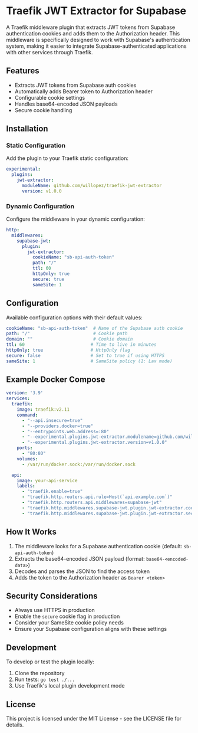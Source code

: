 # Traefik JWT Extractor for Supabase

A Traefik middleware plugin that extracts JWT tokens from Supabase authentication cookies and adds them to the Authorization header. This middleware is specifically designed to work with Supabase's authentication system, making it easier to integrate Supabase-authenticated applications with other services through Traefik.

## Features

- Extracts JWT tokens from Supabase auth cookies
- Automatically adds Bearer token to Authorization header
- Configurable cookie settings
- Handles base64-encoded JSON payloads
- Secure cookie handling

## Installation

### Static Configuration

Add the plugin to your Traefik static configuration:

```yaml
experimental:
  plugins:
    jwt-extractor:
      moduleName: github.com/willopez/traefik-jwt-extractor
      version: v1.0.0
```

### Dynamic Configuration

Configure the middleware in your dynamic configuration:

```yaml
http:
  middlewares:
    supabase-jwt:
      plugin:
        jwt-extractor:
          cookieName: "sb-api-auth-token"
          path: "/"
          ttl: 60
          httpOnly: true
          secure: true
          sameSite: 1
```

## Configuration

Available configuration options with their default values:

```yaml
cookieName: "sb-api-auth-token"  # Name of the Supabase auth cookie
path: "/"                        # Cookie path
domain: ""                       # Cookie domain
ttl: 60                         # Time to live in minutes
httpOnly: true                  # HttpOnly flag
secure: false                   # Set to true if using HTTPS
sameSite: 1                     # SameSite policy (1: Lax mode)
```

## Example Docker Compose

```yaml
version: '3.9'
services:
  traefik:
    image: traefik:v2.11
    command:
      - "--api.insecure=true"
      - "--providers.docker=true"
      - "--entrypoints.web.address=:80"
      - "--experimental.plugins.jwt-extractor.modulename=github.com/willopez/traefik-jwt-extractor"
      - "--experimental.plugins.jwt-extractor.version=v1.0.0"
    ports:
      - "80:80"
    volumes:
      - /var/run/docker.sock:/var/run/docker.sock

  api:
    image: your-api-service
    labels:
      - "traefik.enable=true"
      - "traefik.http.routers.api.rule=Host(`api.example.com`)"
      - "traefik.http.routers.api.middlewares=supabase-jwt"
      - "traefik.http.middlewares.supabase-jwt.plugin.jwt-extractor.cookieName=sb-api-auth-token"
      - "traefik.http.middlewares.supabase-jwt.plugin.jwt-extractor.secure=true"
```

## How It Works

1. The middleware looks for a Supabase authentication cookie (default: `sb-api-auth-token`)
2. Extracts the base64-encoded JSON payload (format: `base64-<encoded-data>`)
3. Decodes and parses the JSON to find the access token
4. Adds the token to the Authorization header as `Bearer <token>`

## Security Considerations

- Always use HTTPS in production
- Enable the `secure` cookie flag in production
- Consider your SameSite cookie policy needs
- Ensure your Supabase configuration aligns with these settings

## Development

To develop or test the plugin locally:

1. Clone the repository
2. Run tests: `go test ./...`
3. Use Traefik's local plugin development mode

## License

This project is licensed under the MIT License - see the LICENSE file for details.
